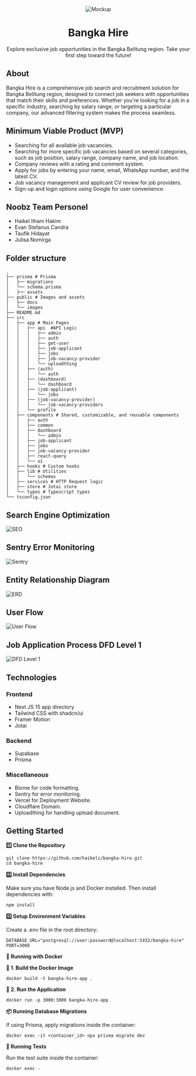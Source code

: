 <div align="center">
  <img src="/public/docs/Mockup.png" alt="Mockup" />
  <h1>Bangka Hire</h1>
  <p>Explore exclusive job opportunities in the Bangka Belitung region. Take your first step toward the future!</p>
</div>

## About

Bangka Hire is a comprehensive job search and recruitment solution for Bangka Belitung region, designed to connect job seekers with opportunities that match their skills and preferences. Whether you're looking for a job in a specific industry, searching by salary range, or targeting a particular company, our advanced filtering system makes the process seamless.

## Minimum Viable Product (MVP)

- Searching for all available job vacancies.
- Searching for more specific job vacancies based on several categories, such as job position, salary range, company name, and job location.
- Company reviews with a rating and comment system.
- Apply for jobs by entering your name, email, WhatsApp number, and the latest CV.
- Job vacancy management and applicant CV review for job providers.
- Sign-up and login options using Google for user convenience.

## Noobz Team Personel

- Haikel Ilham Hakim
- Evan Stefanus Candra
- Taufik Hidayat
- Julisa Nomirga

## Folder structure

```
.
├── prisma # Prisma
│   ├── migrations
│   └── schema.prisma
│   ├── assets
├── public # Images and assets
│   ├── docs
│   └── images
├── README.md
├── src
│   ├── app # Main Pages
│   │   ├── api  #API Logic
│   │   │   ├── admin
│   │   │   ├── auth
│   │   │   ├── get-user
│   │   │   ├── job-applicant
│   │   │   ├── jobs
│   │   │   ├── job-vacancy-provider
│   │   │   └── uploadthing
│   │   ├── (auth)
│   │   │   └── auth
│   │   ├── (dashboard)
│   │   │   └── dashboard
│   │   ├── (job-applicant)
│   │   │   └── jobs
│   │   ├── (job-vacancy-provider)
│   │   │   └── job-vacancy-providers
│   │   └── profile
│   ├── components # Shared, customizable, and reusable components
│   │   ├── auth
│   │   ├── common
│   │   ├── dashboard
│   │   │   └── admin
│   │   ├── job-applicant
│   │   ├── jobs
│   │   ├── job-vacancy-provider
│   │   ├── react-query
│   │   └── ui
│   ├── hooks # Custom hooks
│   ├── lib # Utilities
│   │   └── schemas
│   ├── services # HTTP Request logic
│   ├── store # Jotai store
│   └── types # Typescript types
└── tsconfig.json
```

## Search Engine Optimization

![SEO](./public/docs/seo.png)

## Sentry Error Monitoring

![Sentry](./public/docs/sentry.png)

## Entity Relationship Diagram

![ERD](./public/docs/ERD.png)

## User Flow

![User Flow](./public/docs/User-Flow.png)

## Job Application Process DFD Level 1

![DFD Level 1](./public/docs/Job-Application-Process-level-1.png)

## Technologies

### Frontend

- Next JS 15 app directory
- Tailwind CSS with shadcn/ui
- Framer Motion
- Jotai

### Backend

- Supabase
- Prisma

### Miscellaneous

- Biome for code formatting.
- Sentry for error monitoring.
- Vercel for Deployment Website.
- Cloudflare Domain.
- Uploadthing for handling upload document.

## Getting Started

**1️⃣ Clone the Repository**

```
git clone https://github.com/haikelz/bangka-hire.git
cd bangka-hire
```

**2️⃣ Install Dependencies**

Make sure you have Node.js and Docker installed.
Then install dependencies with:

```
npm install
```

**3️⃣ Setup Environment Variables**

Create a .env file in the root directory:

```
DATABASE_URL="postgresql://user:password@localhost:5432/bangka-hire"
PORT=3000
```

**🐳 Running with Docker**

**🔹 1. Build the Docker Image**

```
docker build -t bangka-hire-app .
```

**🔹 2. Run the Application**

```
docker run -p 3000:3000 bangka-hire-app
```

**📦 Running Database Migrations**

If using Prisma, apply migrations inside the container:

```
docker exec -it <container_id> npx prisma migrate dev
```

**🧪 Running Tests**

Run the test suite inside the container:

```
docker exec -
```
